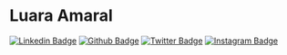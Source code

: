 # Luara Amaral
[![Linkedin Badge](https://img.shields.io/badge/-LinkedIn-blue?style=for-the-badge&logo=Linkedin&logoColor=white&link=https://www.linkedin.com/in/luara-amaral-35a75655/)](https://www.linkedin.com/in/luara-amaral-35a75655/)
[![Github Badge](https://img.shields.io/badge/-Github-000?style=for-the-badge&logo=Github&logoColor=white&link=https://github.com/luraianne1)](https://github.com/luraianne1)
[![Twitter Badge](https://img.shields.io/badge/-Twitter-1ca0f1?style=for-the-badge&labelColor=1ca0f1&logo=twitter&logoColor=white&link=https://twitter.com/luraianne)](https://twitter.com/luraianne)
[![Instagram Badge](https://img.shields.io/badge/-Instagram-C13584?style=for-the-badge&labelColor=C13584&logo=instagram&logoColor=white&link=https://www.instagram.com/luraianne/)](https://www.instagram.com/luraianne/)
<!--
**luraianne1/luraianne1** is a ✨ _special_ ✨ repository because its `README.md` (this file) appears on your GitHub profile.

Here are some ideas to get you started:

- 🔭 I’m currently working on ...
- 🌱 I’m currently learning ...
- 👯 I’m looking to collaborate on ...
- 🤔 I’m looking for help with ...
- 💬 Ask me about ...
- 📫 How to reach me: ...
- 😄 Pronouns: ...
- ⚡ Fun fact: ...
-->
